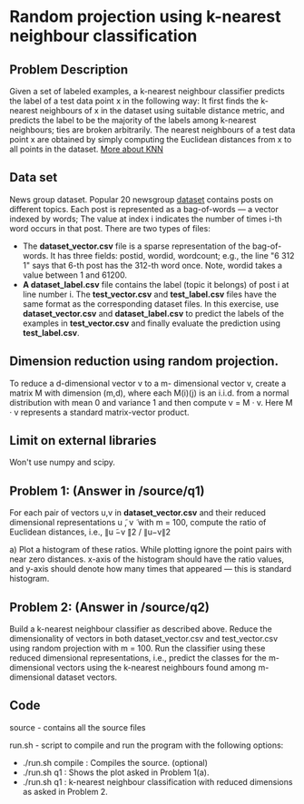 # Random projection using k-nearest neighbour classification

## Problem Description
Given a set of labeled examples, a k-nearest neighbour classifier predicts the label of a test data point x in the following way: It first finds the k-nearest neighbours of x in the dataset using suitable distance metric, and predicts the label to be the majority of the labels among k-nearest neighbours; ties are broken arbitrarily. The nearest neighbours of a test data point x are obtained by simply computing the Euclidean distances from x to all points in the dataset. [More about KNN]( http://www.inf.ed.ac.uk/teaching/courses/iaml/2011/slides/knn.pdf)

## Data set
News group dataset. Popular 20 newsgroup [dataset](http://qwone.com/~jason/20Newsgroups/) contains posts on different topics. Each post is represented as a bag-of-words — a vector indexed by words; The value at index i indicates the number of times i-th word occurs in that post. There are two types of files:
* The **dataset_vector.csv** file is a sparse representation of the bag-of-words. It has three fields: postid, wordid, wordcount; e.g., the line "6 312 1" says that 6-th post has the 312-th word once. Note, wordid takes a value between 1 and 61200.
* **A dataset_label.csv** file contains the label (topic it belongs) of post i at line number i.
The **test_vector.csv** and **test_label.csv** files have the same format as the corresponding dataset files. In this exercise, use **dataset_vector.csv** and **dataset_label.csv** to predict the labels of the examples in **test_vector.csv** and finally evaluate the prediction using **test_label.csv**.

## Dimension reduction using random projection.
To reduce a d-dimensional vector v to a m- dimensional vector v, create a matrix M with dimension (m,d), where each M(i)(j) is an i.i.d. from a normal distribution with mean 0 and variance 1 and then compute v = M · v. Here M · v represents a standard matrix-vector product.

## Limit on external libraries
Won't use numpy and scipy.

## Problem 1: (Answer in /source/q1)
For each pair of vectors u,v in **dataset_vector.csv** and their reduced dimensional representations u ̃, v ̃ with m = 100, compute the ratio of Euclidean distances, i.e., ∥u ̃−v ̃∥2 / ∥u−v∥2

a) Plot a histogram of these ratios. While plotting ignore the point pairs with near zero distances. x-axis of the histogram should have the ratio values, and y-axis should denote how many times that appeared — this is standard histogram.

## Problem 2: (Answer in /source/q2)
Build a k-nearest neighbour classifier as described above. Reduce the dimensionality of vectors in both dataset_vector.csv and test_vector.csv using random projection with m = 100. Run the classifier using these reduced dimensional representations, i.e., predict the classes for the m-dimensional vectors using the k-nearest neighbours found among m-dimensional dataset vectors.

## Code
source - contains all the source files

run.sh - script to compile and run the program with the following options: 
* ./run.sh compile : Compiles the source. (optional)
* ./run.sh q1 <m> <dataset vector>: Shows the plot asked in Problem 1(a).
* ./run.sh q1 <k> <m> <dataset vector> <dataset label> <test vector> <test label> :
k-nearest neighbour classification with reduced dimensions as asked in Problem 2.
